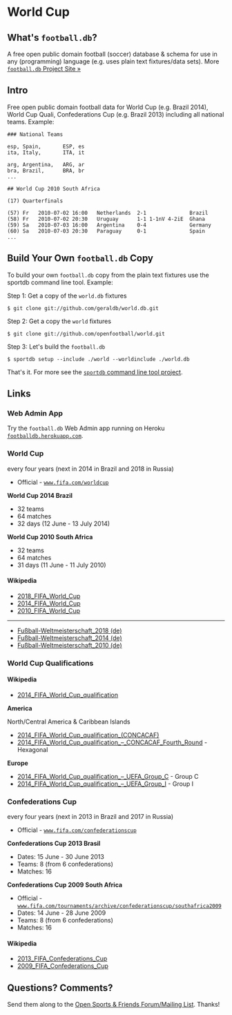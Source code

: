 # World Cup

## What's `football.db`?

A free open public domain football (soccer) database & schema
for use in any (programming) language
(e.g. uses plain text fixtures/data sets).
More [`football.db` Project Site »](http://openfootball.github.io)

## Intro

Free open public domain football data for World Cup (e.g. Brazil 2014), World Cup Quali,
Confederations Cup (e.g. Brazil 2013) including all national teams. Example:

~~~
### National Teams

esp, Spain,       ESP, es
ita, Italy,       ITA, it

arg, Argentina,   ARG, ar
bra, Brazil,      BRA, br
...
~~~

~~~
## World Cup 2010 South Africa

(17) Quarterfinals

(57) Fr   2010-07-02 16:00   Netherlands  2-1              Brazil
(58) Fr   2010-07-02 20:30   Uruguay      1-1 1-1nV 4-2iE  Ghana
(59) Sa   2010-07-03 16:00   Argentina    0-4              Germany
(60) Sa   2010-07-03 20:30   Paraguay     0-1              Spain
...
~~~


## Build Your Own `football.db` Copy

To build your own `football.db` copy from the plain text fixtures
use the sportdb command line tool. Example:

Step 1:  Get a copy of the `world.db` fixtures

    $ git clone git://github.com/geraldb/world.db.git

Step 2:  Get a copy the `world` fixtures

    $ git clone git://github.com/openfootball/world.git

Step 3:  Let's build the `football.db`

    $ sportdb setup --include ./world --worldinclude ./world.db

That's it. For more
see the [`sportdb` command line tool project](https://github.com/geraldb/sport.db.ruby).


## Links

### Web Admin App

Try the `football.db` Web Admin app running on Heroku
[`footballdb.herokuapp.com`](http://footballdb.herokuapp.com).


### World Cup

every four years (next in 2014 in Brazil and 2018 in Russia)

- Official - [`www.fifa.com/worldcup`](http://www.fifa.com/worldcup)


__World Cup 2014 Brazil__

- 32 teams
- 64 matches
- 32 days (12 June - 13 July 2014)


__World Cup 2010 South Africa__

- 32 teams
- 64 matches
- 31 days (11 June - 11 July 2010)



#### Wikipedia

- [2018_FIFA_World_Cup](http://en.wikipedia.org/wiki/2018_FIFA_World_Cup)
- [2014_FIFA_World_Cup](http://en.wikipedia.org/wiki/2014_FIFA_World_Cup)
- [2010_FIFA_World_Cup](http://en.wikipedia.org/wiki/2010_FIFA_World_Cup)

---

- [Fußball-Weltmeisterschaft_2018 (de)](http://de.wikipedia.org/wiki/Fußball-Weltmeisterschaft_2018)
- [Fußball-Weltmeisterschaft_2014 (de)](http://de.wikipedia.org/wiki/Fußball-Weltmeisterschaft_2014)
- [Fußball-Weltmeisterschaft_2010 (de)](http://de.wikipedia.org/wiki/Fußball-Weltmeisterschaft_2010)


### World Cup Qualifications

#### Wikipedia

- [2014_FIFA_World_Cup_qualification](http://en.wikipedia.org/wiki/2014_FIFA_World_Cup_qualification)
 

__America__

North/Central America & Caribbean Islands

- [2014_FIFA_World_Cup_qualification_(CONCACAF)](http://en.wikipedia.org/wiki/2014_FIFA_World_Cup_qualification_(CONCACAF))
- [2014_FIFA_World_Cup_qualification_–_CONCACAF_Fourth_Round](http://en.wikipedia.org/wiki/2014_FIFA_World_Cup_qualification_–_CONCACAF_Fourth_Round) - Hexagonal


__Europe__

- [2014_FIFA_World_Cup_qualification_–_UEFA_Group_C](http://en.wikipedia.org/wiki/2014_FIFA_World_Cup_qualification_–_UEFA_Group_C) - Group C
- [2014_FIFA_World_Cup_qualification_–_UEFA_Group_I](http://en.wikipedia.org/wiki/2014_FIFA_World_Cup_qualification_–_UEFA_Group_I) - Group I


### Confederations Cup

every four years (next in 2013 in Brazil and 2017 in Russia)

- Official - [`www.fifa.com/confederationscup`](http://www.fifa.com/confederationscup)

__Confederations Cup 2013 Brasil__ 

- Dates:   15 June - 30 June 2013
- Teams:   8 (from 6 confederations)
- Matches: 16


__Confederations Cup 2009 South Africa__

- Official - [`www.fifa.com/tournaments/archive/confederationscup/southafrica2009`](http://www.fifa.com/tournaments/archive/confederationscup/southafrica2009)
- Dates:  14 June - 28 June 2009
- Teams:  8 (from 6 confederations)
- Matches: 16


#### Wikipedia

- [2013_FIFA_Confederations_Cup](http://en.wikipedia.org/wiki/2013_FIFA_Confederations_Cup)
- [2009_FIFA_Confederations_Cup](http://en.wikipedia.org/wiki/2009_FIFA_Confederations_Cup)




## Questions? Comments?

Send them along to the
[Open Sports & Friends Forum/Mailing List](http://groups.google.com/group/opensport).
Thanks!

